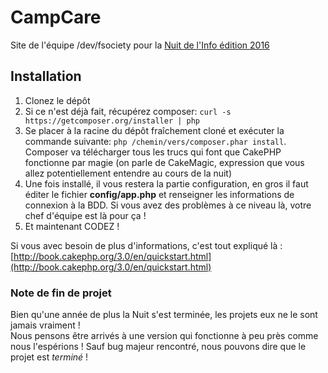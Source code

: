 # CampCare

Site de l'équipe /dev/fsociety pour la [Nuit de l'Info édition 2016](http://www.nuitdelinfo.com/)

## Installation

1. Clonez le dépôt
2. Si ce n'est déjà fait, récupérez composer: `curl -s https://getcomposer.org/installer | php`
3. Se placer à la racine du dépôt fraîchement cloné et exécuter la commande suivante: `php /chemin/vers/composer.phar install`. Composer va télécharger tous les trucs qui font que CakePHP fonctionne par magie (on parle de CakeMagic, expression que vous allez potentiellement entendre au cours de la nuit)
4. Une fois installé, il vous restera la partie configuration, en gros il faut éditer le fichier **config/app.php** et renseigner les informations de connexion à la BDD. Si vous avez des problèmes à ce niveau là, votre chef d'équipe est là pour ça !
5. Et maintenant CODEZ !

Si vous avec besoin de plus d'informations, c'est tout expliqué là : [http://book.cakephp.org/3.0/en/quickstart.html](http://book.cakephp.org/3.0/en/quickstart.html)  
  
  
### Note de fin de projet
  
Bien qu'une année de plus la Nuit s'est terminée, les projets eux ne le sont jamais vraiment !  
Nous pensons être arrivés à une version qui fonctionne à peu près comme nous l'espérions ! Sauf bug majeur rencontré, nous pouvons dire que le projet est _terminé_ !
